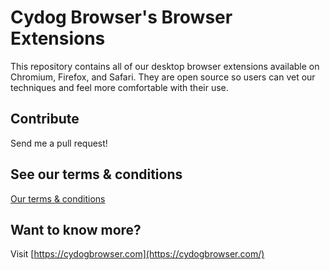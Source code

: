 # Cydog Browser's Browser Extensions
This repository contains all of our desktop browser extensions available on Chromium, Firefox, and Safari. They are open source so users can vet our techniques and feel more comfortable with their use.

## Contribute
Send me a pull request!

## See our terms & conditions
[Our terms & conditions](https://cydogbrowser.com/cyterms.html)

## Want to know more?
Visit [https://cydogbrowser.com](https://cydogbrowser.com/)